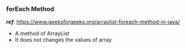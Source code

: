 ### forEach Method
***ref***: https://www.geeksforgeeks.org/arraylist-foreach-method-in-java/
* A method of ArrayList
* It does not changes the values of array
